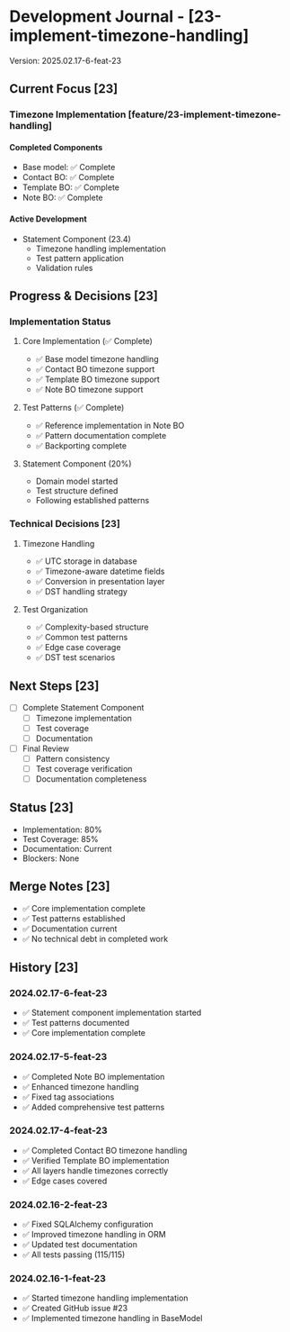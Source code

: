 # Development Journal - [23-implement-timezone-handling]
Version: 2025.02.17-6-feat-23

## Current Focus [23]
### Timezone Implementation [feature/23-implement-timezone-handling]
#### Completed Components
- Base model: ✅ Complete
- Contact BO: ✅ Complete
- Template BO: ✅ Complete
- Note BO: ✅ Complete

#### Active Development
- Statement Component (23.4)
  - Timezone handling implementation
  - Test pattern application
  - Validation rules

## Progress & Decisions [23]
### Implementation Status
1. Core Implementation (✅ Complete)
   - ✅ Base model timezone handling
   - ✅ Contact BO timezone support
   - ✅ Template BO timezone support
   - ✅ Note BO timezone support

2. Test Patterns (✅ Complete)
   - ✅ Reference implementation in Note BO
   - ✅ Pattern documentation complete
   - ✅ Backporting complete

3. Statement Component (20%)
   - Domain model started
   - Test structure defined
   - Following established patterns

### Technical Decisions [23]
1. Timezone Handling
   - ✅ UTC storage in database
   - ✅ Timezone-aware datetime fields
   - ✅ Conversion in presentation layer
   - ✅ DST handling strategy

2. Test Organization
   - ✅ Complexity-based structure
   - ✅ Common test patterns
   - ✅ Edge case coverage
   - ✅ DST test scenarios

## Next Steps [23]
- [ ] Complete Statement Component
  - [ ] Timezone implementation
  - [ ] Test coverage
  - [ ] Documentation

- [ ] Final Review
  - [ ] Pattern consistency
  - [ ] Test coverage verification
  - [ ] Documentation completeness

## Status [23]
- Implementation: 80%
- Test Coverage: 85%
- Documentation: Current
- Blockers: None

## Merge Notes [23]
- ✅ Core implementation complete
- ✅ Test patterns established
- ✅ Documentation current
- ✅ No technical debt in completed work

## History [23]
### 2024.02.17-6-feat-23
- ✅ Statement component implementation started
- ✅ Test patterns documented
- ✅ Core implementation complete

### 2024.02.17-5-feat-23
- ✅ Completed Note BO implementation
- ✅ Enhanced timezone handling
- ✅ Fixed tag associations
- ✅ Added comprehensive test patterns

### 2024.02.17-4-feat-23
- ✅ Completed Contact BO timezone handling
- ✅ Verified Template BO implementation
- ✅ All layers handle timezones correctly
- ✅ Edge cases covered

### 2024.02.16-2-feat-23
- ✅ Fixed SQLAlchemy configuration
- ✅ Improved timezone handling in ORM
- ✅ Updated test documentation
- ✅ All tests passing (115/115)

### 2024.02.16-1-feat-23
- ✅ Started timezone handling implementation
- ✅ Created GitHub issue #23
- ✅ Implemented timezone handling in BaseModel
